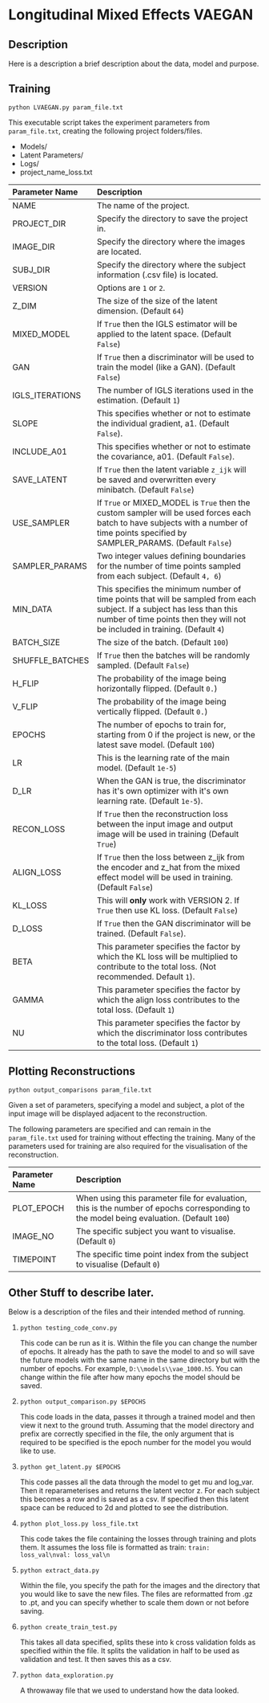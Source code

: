 # Longitudinal Mixed Effects VAEGAN 

## Description

Here is a description a brief description about the data, model and purpose.

## Training
`python LVAEGAN.py param_file.txt`

This executable script takes the experiment parameters from `param_file.txt`, creating the
following project folders/files.
   
- Models/
- Latent Parameters/
- Logs/
- project_name_loss.txt



| Parameter Name            | Description                                                              |
| :-----------------------  | :----------------------------------------------------------------------- |    
| NAME                      | The name of the project. |
| PROJECT_DIR               | Specify the directory to save the project in. |
| IMAGE_DIR                 | Specify the directory where the images are located. |
| SUBJ_DIR                  | Specify the directory where the subject information (.csv file) is located. |
| VERSION                   | Options are `1` or `2`. |
| Z_DIM                     | The size of the size of the latent dimension. (Default `64`) |
| MIXED_MODEL               | If `True` then the IGLS estimator will be applied to the latent space. (Default `False`) |
| GAN                       | If `True` then a discriminator will be used to train the model (like a GAN). (Default `False`) |
| IGLS_ITERATIONS           | The number of IGLS iterations used in the estimation. (Default `1`) |
| SLOPE                     | This specifies whether or not to estimate the individual gradient, a1. (Default `False`). |
| INCLUDE_A01               | This specifies whether or not to estimate the covariance, a01. (Default `False`). |
| SAVE_LATENT               | If `True` then the latent variable `z_ijk` will be saved and overwritten every minibatch. (Default `False`) |
| USE_SAMPLER               | If `True` or MIXED_MODEL is `True` then the custom sampler will be used forces each batch to have subjects with a number of time points specified by SAMPLER_PARAMS. (Default `False`) |
| SAMPLER_PARAMS            | Two integer values defining boundaries for the number of time points sampled from each subject. (Default `4, 6`) |
| MIN_DATA                  | This specifies the minimum number of time points that will be sampled from each subject. If a subject has less than this number of time points then they will not be included in training. (Default `4`) |
| BATCH_SIZE                | The size of the batch. (Default `100`) |
| SHUFFLE_BATCHES           | If `True` then the batches will be randomly sampled. (Default `False`) |
| H_FLIP                    | The probability of the image being horizontally flipped. (Default `0.`) |
| V_FLIP                    | The probability of the image being vertically flipped. (Default `0.`) |
| EPOCHS                    | The number of epochs to train for, starting from 0 if the project is new, or the latest save model. (Default `100`) |
| LR                        | This is the learning rate of the main model. (Default `1e-5`) |
| D_LR                      | When the GAN is true, the discriminator has it's own optimizer with it's own learning rate. (Default `1e-5`). |
| RECON_LOSS                | If `True` then the reconstruction loss between the input image and output image will be used in training (Default `True`) |
| ALIGN_LOSS                | If `True` then the loss between z_ijk from the encoder and z_hat from the mixed effect model will be used in training. (Default `False`) |
| KL_LOSS                   | This will **only** work with VERSION 2. If `True` then use KL loss. (Default `False`) |
| D_LOSS                    | If `True` then the GAN discriminator will be trained. (Default `False`). |
| BETA                      | This parameter specifies the factor by which the KL loss will be multiplied to contribute to the total loss. (Not recommended. Default `1`). |
| GAMMA                     | This parameter specifies the factor by which the align loss contributes to the total loss. (Default `1`) |
| NU                        | This parameter specifies the factor by which the discriminator loss contributes to the total loss. (Default `1`) |

## Plotting Reconstructions

`python output_comparisons param_file.txt`

Given a set of parameters, specifying a model and subject, a plot of the input image will be displayed adjacent to the reconstruction. 

The following parameters are specified and can remain in the `param_file.txt` used for training without effecting the training. 
Many of the parameters used for training are also required for the visualisation of the reconstruction. 

| Parameter Name            | Description                                                              |
| :-----------------------  | :----------------------------------------------------------------------- |    
| PLOT_EPOCH                | When using this parameter file for evaluation, this is the number of epochs corresponding to the model being evaluation. (Default `100`) |
| IMAGE_NO                  | The specific subject you want to visualise. (Default `0`) |
| TIMEPOINT                 | The specific time point index from the subject to visualise (Default `0`) |


## Other Stuff to describe later.



    
    


Below is a description of the files and their intended method of running.


1. `python testing_code_conv.py`

    This code can be run as it is. Within the file you can change the number of epochs. It already has the path
    to save the model to and so will save the future models with the same name in the same directory but with the
    number of epochs. For example, `D:\\models\\vae_1000.h5`. You can change within the file after how many epochs
    the model should be saved.


2. `python output_comparison.py $EPOCHS`
    
    This code loads in the data, passes it through a trained model and then view it next to the ground truth. Assuming
    that the model directory and prefix are correctly specified in the file, the only argument that is required to
    be specified is the epoch number for the model you would like to use. 


3. `python get_latent.py $EPOCHS`

    This code passes all the data through the model to get mu and log_var. Then it reparameterises and returns the 
    latent vector z. For each subject this becomes a row and is saved as a csv. If specified then this latent space 
    can be reduced to 2d and plotted to see the distribution.


4. `python plot_loss.py loss_file.txt`
   
    This code takes the file containing the losses through training and plots them. It assumes the loss file is 
    formatted as train: `train: loss_val\nval: loss_val\n`


5. `python extract_data.py`

    Within the file, you specify the path for the images and the directory that you would like to save the new files.
    The files are reformatted from .gz to .pt, and you can specify whether to scale them down or not before saving. 


6. `python create_train_test.py`

    This takes all data specified, splits these into k cross validation folds as specified within the file. 
    It splits the validation in half to be used as validation and test. It then saves this as a csv.


7. `python data_exploration.py`
    
    A throwaway file that we used to understand how the data looked. 
   
    